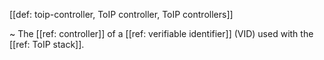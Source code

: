 [[def: toip-controller, ToIP controller, ToIP controllers]]

~ The [[ref: controller]] of a [[ref: verifiable identifier]] (VID) used with the [[ref: ToIP stack]].
